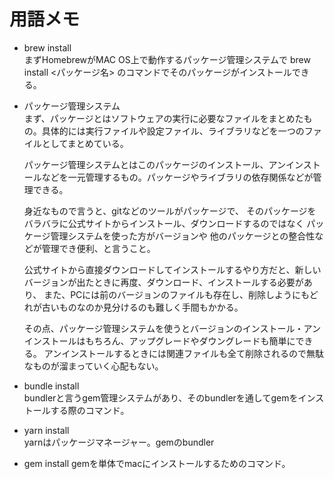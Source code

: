 # **用語メモ**  

* brew install  
 まずHomebrewがMAC OS上で動作するパッケージ管理システムで
 brew install <パッケージ名>
 のコマンドでそのパッケージがインストールできる。


* パッケージ管理システム  
まず、パッケージとはソフトウェアの実行に必要なファイルをまとめたもの。具体的には実行ファイルや設定ファイル、ライブラリなどを一つのファイルとしてまとめている。

  パッケージ管理システムとはこのパッケージのインストール、アンインストールなどを一元管理するもの。パッケージやライブラリの依存関係などが管理できる。

  身近なもので言うと、gitなどのツールがパッケージで、
  そのパッケージをバラバラに公式サイトからインストール、ダウンロードするのではなく
  パッケージ管理システムを使った方がバージョンや 他のパッケージとの整合性などが管理でき便利、と言うこと。

  公式サイトから直接ダウンロードしてインストールするやり方だと、新しいバージョンが出たときに再度、ダウンロード、インストールする必要があり、
  また、PCには前のバージョンのファイルも存在し、削除しようにもどれが古いものなのか見分けるのも難しく手間もかかる。

  その点、パッケージ管理システムを使うとバージョンのインストール・アンインストールはもちろん、アップグレードやダウングレードも簡単にできる。
  アンインストールするときには関連ファイルも全て削除されるので無駄なものが溜まっていく心配もない。


* bundle install  
 bundlerと言うgem管理システムがあり、そのbundlerを通してgemをインストールする際のコマンド。



* yarn install  
 yarnはパッケージマネージャー。gemのbundler


* gem install
 gemを単体でmacにインストールするためのコマンド。